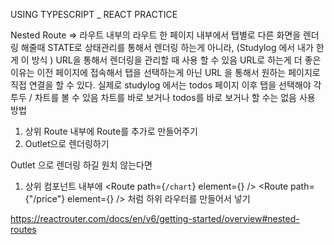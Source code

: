 USING TYPESCRIPT \_ REACT PRACTICE

Nested Route
=> 라우트 내부의 라우트
한 페이지 내부에서 탭별로 다른 화면을 렌더링 해줄때
STATE로 상태관리를 통해서 렌더링 하는게 아니라, (Studylog 에서 내가 한게 이 방식 )
URL을 통해서 렌더링을 관리할 때 사용 할 수 있음
URL로 하는게 더 좋은 이유는 이전 페이지에 접속해서 탭을 선택하는게 아닌
URL 을 통해서 원하는 페이지로 직접 연결을 할 수 있다.
실제로 studylog 에서는 todos 페이지 이후 탭을 선택해야 각 투두 / 차트를 볼 수 있음
차트를 바로 보거나 todos를 바로 보거나 할 수는 없음
사용 방법

1.  상위 Route 내부에 Route를 추가로 만들어주기
2.  Outlet으로 렌더링하기

Outlet 으로 렌더링 하길 원치 않는다면

1.  상위 컴포넌트 내부에
    <Routes>
    <Route path={`/chart`} element={<Chart />} />
    <Route path={"/price"} element={<Price />} />
    </Routes>
    처럼 하위 라우터를 만들어서 넣기

https://reactrouter.com/docs/en/v6/getting-started/overview#nested-routes
